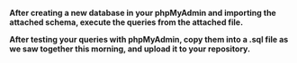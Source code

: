 **After creating a new database in your phpMyAdmin and importing the attached schema, execute the queries from the attached file.**

**After testing your queries with phpMyAdmin, copy them into a .sql file as we saw together this morning, and upload it to your repository.**